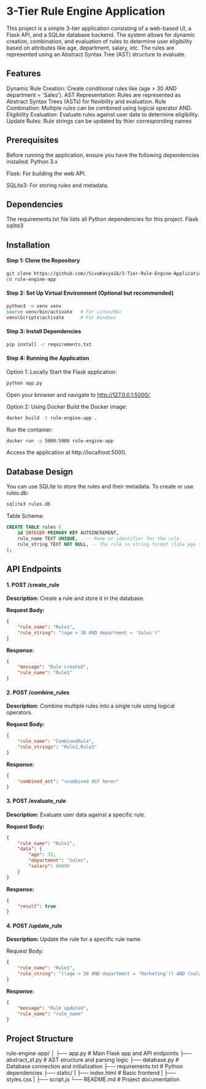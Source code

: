 # 3-Tier Rule Engine Application
This project is a simple 3-tier application consisting of a web-based UI, a Flask API, and a SQLite database backend. The system allows for dynamic creation, combination, and evaluation of rules to determine user eligibility based on attributes like age, department, salary, etc. The rules are represented using an Abstract Syntax Tree (AST) structure to evaluate.

## Features
Dynamic Rule Creation: Create conditional rules like (age > 30 AND department = 'Sales').
AST Representation: Rules are represented as Abstract Syntax Trees (ASTs) for flexibility and evaluation.
Rule Combination: Multiple rules can be combined using logical operator AND.
Eligibility Evaluation: Evaluate rules against user data to determine eligibility.
Update Rules: Rule strings can be updated by thier corresponding names

## Prerequisites
Before running the application, ensure you have the following dependencies installed:
Python 3.x

Flask: For building the web API.

SQLite3: For storing rules and metadata.

## Dependencies
The requirements.txt file lists all Python dependencies for this project.
Flask
sqlite3

## Installation
#### Step 1: Clone the Repository
```bash
git clone https://github.com//SivaKavya18/3-Tier-Rule-Engine-Application.git
cd rule-engine-app
```

#### Step 2: Set Up Virtual Environment (Optional but recommended)
```bash
python3 -m venv venv
source venv/bin/activate   # For Linux/Mac
venv\Scripts\activate      # For Windows
```

#### Step 3: Install Dependencies
```bash
pip install -r requirements.txt
```

#### Step 4: Running the Application
Option 1: Locally
Start the Flask application:
```bash
python app.py
```
Open your browser and navigate to http://127.0.0.1:5000/.

Option 2: Using Docker
Build the Docker image:
```bash
docker build -t rule-engine-app .
```
Run the container:
```bash
docker run -p 5000:5000 rule-engine-app
```
Access the application at http://localhost:5000.

## Database Design
You can use SQLite to store the rules and their metadata.
To create or use rules.db:
```sql
sqlite3 rules.db
```
Table Schema:
```sql
CREATE TABLE rules (
    id INTEGER PRIMARY KEY AUTOINCREMENT,
    rule_name TEXT UNIQUE,   -- Name or identifier for the rule
    rule_string TEXT NOT NULL, -- The rule in string format (like age > 30)
);
```

## API Endpoints
#### 1. POST /create_rule
**Description:** Create a rule and store it in the database.

**Request Body:**
```json
{
    "rule_name": "Rule1",
    "rule_string": "(age > 30 AND department = 'Sales')"
}
```
**Response:**
```json
{
    "message": "Rule created",
    "rule_name": "Rule1"
}
```
#### 2. POST /combine_rules
**Description:** Combine multiple rules into a single rule using logical operators.

**Request Body:**
```json
{
    "rule_name": "CombinedRule",
    "rule_strings": "Rule1,Rule2"
}
```
**Response:**
```json
{
    "combined_ast": "<combined AST here>"
}
```
#### 3. POST /evaluate_rule
**Description:** Evaluate user data against a specific rule.

**Request Body:**
```json
{
    "rule_name": "Rule1",
    "data": {
        "age": 35,
        "department": "Sales",
        "salary": 60000
    }
}
```
**Response:**
```json
{
    "result": true
}
```
#### 4. POST /update_rule
**Description:** Update the rule for a specific rule name.

Request Body:
```json
{
    "rule_name": "Rule1",
    "rule_string": "((age > 30 AND department = 'Marketing')) AND (salary > 20000 OR experience > 5)"
}
```
**Response:**
```json
{
    "message": "Rule updated", 
    "rule_name": "rule_name"
}
```
## Project Structure
rule-engine-app/
│
├── app.py                     # Main Flask app and API endpoints
├── abstract_st.py             # AST structure and parsing logic
├── database.py                # Database connection and initialization
├── requirements.txt           # Python dependencies
├── static/
|   ├── index.html             # Basic frontend
|   ├── styles.css
|   ├── script.js
└── README.md                  # Project documentation
